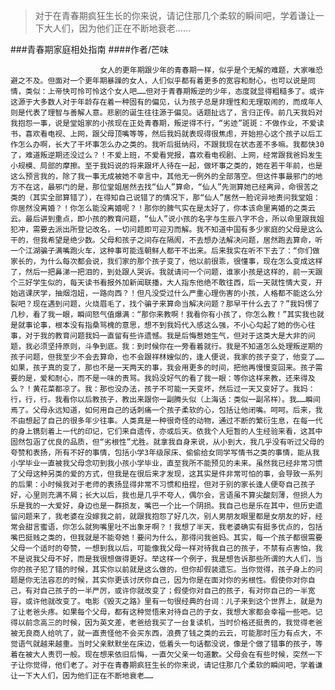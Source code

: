 > 对于在青春期疯狂生长的你来说，请记住那几个柔软的瞬间吧，学着谦让一下大人们，因为他们正在不断地衰老……

###青春期家庭相处指南
####作者/芒味

						女人的更年期跟少年的青春期一样，似乎是个无解的难题，大家唯恐避之不及。但面对一个更年期暴躁的女人，人们似乎都有着更多的宽容和耐心，也可以说是同情，类似：上帝快可怜可怜这个女人吧……但对于青春期叛逆的少年，态度就显得粗糙多了。或许这源于大多数人对于年龄存在着一种固有的偏见，认为孩子总是非理性和无理取闹的，而成年人则是代表了理智与善解人意。悲剧的诞生往往源于偏见。话题扯远了，言归正传。前几天我妈对我抱怨一事，说是堂姐家的小孩现在正处青春期，叛逆得不行，“劣迹”斑斑：不做作业，不爱读书，喜欢看电视、上网，跟父母顶嘴等等，然后我妈就表现得很焦虑，开始担心这个孩子以后工作怎么办啊，长大了干坏事怎么办之类的。我听后挺纳闷，不跟我现在状态差不多嘛。我都快30了，难道叛逆期还没过么？！不爱上班，不爱看党报，喜欢看电视剧、上网，经常跟我爸妈发生小规模、局部的摩擦。至于我妈说的将来跟坏人待在一起，做坏事之类的，她在若干年前，也是这么预言我的，除了我一事无成被她不幸言中，其他无一例外的全部落空。但这件事最邪门的地方不在这，最邪门的是，那位堂姐居然去找“仙人”算命，“仙人”先测算她已经离异，命很苦之类的（其实全部算错了），在得知自己说错了的情况下，那“仙人”居然一脸诧异地责问我堂姐：你居然没离婚？！你怎么能没离婚呢？！那你的脾气实在是太好了，你本该命里离婚的之类云云。最后讲到重点，即小孩的教育问题，“仙人”说小孩的名字与生辰八字不合，所以命里跟我姐犯冲，需要去派出所登记改名，一切问题即可迎刃而解。我不知道中国有多少家庭的父母是这么干的，但我希望是绝少数。父母和孩子之间存在隔阂，不去想办法解决问题，居然跑去算命，听一个江湖骗子满嘴跑火车，这种事可能连朝鲜人都干不出来。后来我实在听不下去了：“你们做家长的，为什么每次都会说，我们家的那个孩子变了，他以前很乖，很懂事，现在怎么变成这样了，然后一把鼻涕一把泪的，到处跟人哭诉。我就请问一个问题，谁家小孩是这样的，前一天跟个三好学生似的，每天读书看报外加新闻联播，大人指东他绝不敢往西，后一天就性情大变，开始逃课厌学，抽烟泡妞，一路向西？！但凡没受过什么严重心理伤害的小孩，人格都不能这么分裂吧？现在遇到问题，火烧眉毛了，找个骗子来算命当解决问题？那早干什么去了？”我妈愣了几秒，看了我一眼，瞬间怒气值爆满：“那你来教啊！我看你有小孩了，你怎么教！”其实我也就是就事论事，根本没有指桑骂槐的意思，想不到我妈代入感这么强，不小心勾起了她的伤心往事，对于我的教育问题我妈一直留有些许遗憾。我是后悔惹她生气，但对于这类大是大非的问题，我必须坚持原则，斗争到底。我：到时候你在一旁看着就行。我是不知道怎么处理叛逆期的孩子问题，但我至少不会去算命，也不会跟祥林嫂似的，逢人便说，我家的孩子变了，他变了……如果，孩子真的变了，那也不是一天两天的事，我会用更多的时间，把他再慢慢变回来。孩子需要的是，爱和耐心，而不是一味的责骂。我妈没好气的看了我一眼：等你这样来教，还来得及么？！黄花菜都凉了。我：那也没办法，孩子不可能一天变坏，然后过一天又变好了。我妈：行，行，行。我看你以后教孩子，教出来跟你一副腾头似（上海话：类似一副吊样）。我……瞬间焉了。父母永远知道，如何用自己的话刺痛一个孩子柔软的心，包括让他闭嘴。呵呵。后来，我不由想起了自己的很多年少往事。人类真是一种很奇怪的动物，通过不断的繁衍生息，在每一代的身上镌刻着上一代的印记，它们来自遗传，亦或后天。依我个人短暂的人生经验来看，这其中固然包涵了优良的品质，但“劣根性”尤胜。就拿我自身来说，从小到大，我几乎没有听过父母的夸赞和表扬，所有不好的事情，包括小学3年级尿床、偷偷给女同学写情书之类的事情，能从我小学毕业一直被我父母念叨到我小孩小学毕业，直至我所不能预见的未来。虽然我已经非常习惯了父母这种另类的爱的方式，但我是在很后来才发现，这其实是件非常可怕的事，会导致一系列的后果：小时候我对于老师的表扬显得非常不习惯和扭捏，但对于别的家长逢人便夸自己孩子好，心里则充满不屑；长大以后，我也是几乎不夸人，偶尔会，言语虽不算尖酸刻薄，但损人为乐是我的一大爱好，身边也是一群损友，嘴巴一个比一个阴损。我自己也是乐在其中，但历史遗留问题来了，我老婆在没嫁我之前，就跟我抱怨了好几次，别人男朋友眼里都是女朋友的好，经常会甜言蜜语，你怎么就狗嘴里吐不出象牙啊？！我想了半天，我老婆确实有挺多优点的，包括嘴巴挺贱之类的，但我就是不能夸她！要问为什么，那得问我爸妈。其实，每一个孩子都很需要父母一个适时的夸赞，一想到我以后，可能像我父母一样对待我自己的孩子，不禁有点害怕，我不是说我父母不好，而是我很想做得更好。举这样一个例子，我是想告诉那些所谓的大人们，当你的孩子犯了错的时候，其实你以前就是这么做的，但你却假装遗忘。当你觉得，孩子身上的问题是你无法容忍的时候，其实你更该讨厌你自己，因为你是在面对你的劣根性。假使你对你自己，有对自己孩子的一半严厉，或许你就改变了；假使你对自己的孩子，有对你自己的一半宽容，或许他就改变了。电影《毁灭之路》里有一句很经典的台词：儿子来到这个世界上，就是为了让老爸头疼。如果每个父母，都有这种觉悟来对待自己的子女，我想大家都会幸福一些吧。记得以前念高三的时候，因为英文差，老爸给我买了一台复读机，当时价格还挺贵的，我觉得老爸被无良商人给吭了，就一直责怪他不会买东西，浪费了钱之类的云云，可能那时压力有点大，不觉语气就越来越重。当时父亲默默坐在床边，低着头一句话都没说，像是个做了错事的孩子，等着在被大人责罚一般。现在想来依旧后悔，一直欠父亲一句道歉。父母会在有些时候，突然一下子让你觉得，他们老了。对于在青春期疯狂生长的你来说，请记住那几个柔软的瞬间吧，学着谦让一下大人们，因为他们正在不断地衰老……			  		